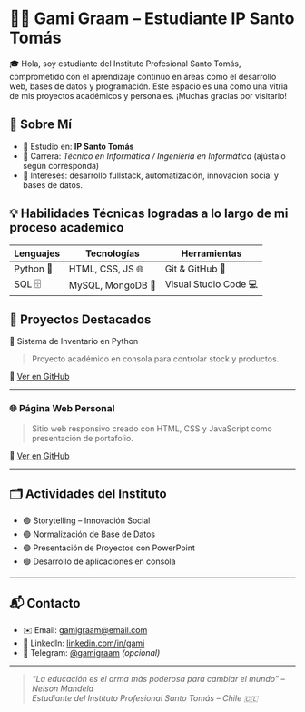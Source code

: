 # 👨‍💻 Gami Graam – Estudiante IP Santo Tomás

🎓 Hola, soy estudiante del Instituto Profesional Santo Tomás, comprometido con el aprendizaje continuo en áreas como el desarrollo web, bases de datos y programación. Este espacio es una como una vitria de mis proyectos académicos y personales. ¡Muchas gracias por visitarlo!


## 🏫 Sobre Mí
- 📍 Estudio en: **IP Santo Tomás**
- 💼 Carrera: *Técnico en Informática / Ingeniería en Informática* (ajústalo según corresponda)
- 🧠 Intereses: desarrollo fullstack, automatización, innovación social y bases de datos.


## 💡 Habilidades Técnicas logradas a lo largo de mi proceso academico

| Lenguajes         | Tecnologías        | Herramientas         |
|-------------------|--------------------|-----------------------|
| Python 🐍         | HTML, CSS, JS 🌐    | Git & GitHub 🧩       |
| SQL 🗄️           | MySQL, MongoDB 🧮  | Visual Studio Code 💻 |


## 📁 Proyectos Destacados

 🔷 Sistema de Inventario en Python
> Proyecto académico en consola para controlar stock y productos.

🔗 [Ver en GitHub](https://github.com/gamigraam0/inventario-python)

---

### 🌐 Página Web Personal
> Sitio web responsivo creado con HTML, CSS y JavaScript como presentación de portafolio.

🔗 [Ver en GitHub](https://github.com/gamigraam0/portafolio-web)

---

## 🗂️ Actividades del Instituto
- 🟢 Storytelling – Innovación Social
- 🟢 Normalización de Base de Datos
- 🟢 Presentación de Proyectos con PowerPoint
- 🟢 Desarrollo de aplicaciones en consola

---

## 📬 Contacto
- ✉️ Email: gamigraam@email.com  
- 🔗 LinkedIn: [linkedin.com/in/gami](https://linkedin.com/in/gami)  
- 💬 Telegram: [@gamigraam](https://t.me/gamigraam) *(opcional)*

---

> *“La educación es el arma más poderosa para cambiar el mundo” – Nelson Mandela*  
> _Estudiante del Instituto Profesional Santo Tomás – Chile 🇨🇱_

